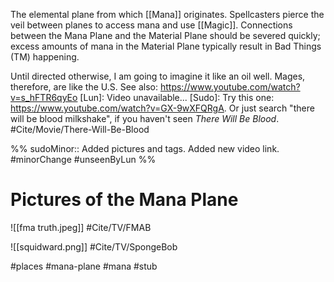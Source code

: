 The elemental plane from which [[Mana]] originates. Spellcasters pierce the veil between planes to access mana and use [[Magic]]. Connections between the Mana Plane and the Material Plane should be severed quickly; excess amounts of mana in the Material Plane typically result in Bad Things (TM) happening.

Until directed otherwise, I am going to imagine it like an oil well. Mages, therefore, are like the U.S. See also: https://www.youtube.com/watch?v=s_hFTR6qyEo
	[Lun]: Video unavailable...
	[Sudo]: Try this one: https://www.youtube.com/watch?v=GX-9wXFQRgA. Or just search "there will be blood milkshake", if you haven't seen *There Will Be Blood*.
#Cite/Movie/There-Will-Be-Blood

%%
sudoMinor:: Added pictures and tags. Added new video link.
#minorChange #unseenByLun 
%%

# Pictures of the Mana Plane
![[fma truth.jpeg]]
#Cite/TV/FMAB 

![[squidward.png]]
#Cite/TV/SpongeBob

#places #mana-plane #mana #stub 